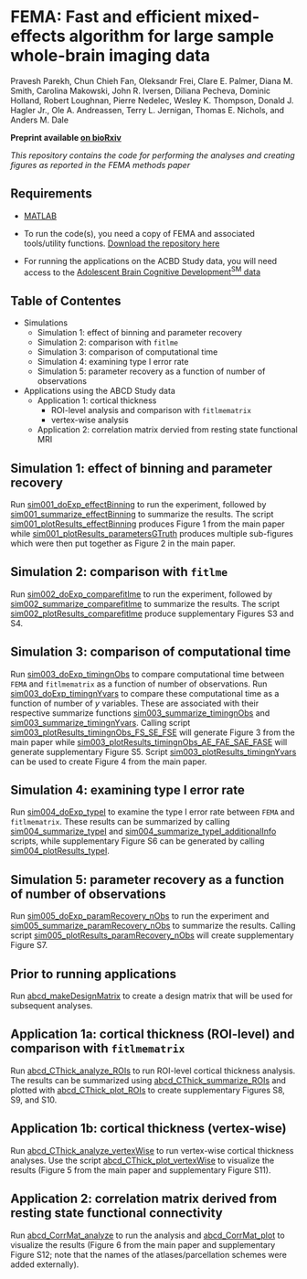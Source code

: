 # FEMA: Fast and efficient mixed-effects algorithm for large sample whole-brain imaging data 

Pravesh Parekh, Chun Chieh Fan, Oleksandr Frei, Clare E. Palmer, Diana M. Smith, Carolina Makowski, John R. Iversen, Diliana Pecheva, Dominic Holland, Robert Loughnan, Pierre Nedelec, Wesley K. Thompson, Donald J. Hagler Jr., Ole A. Andreassen, Terry L. Jernigan, Thomas E. Nichols, and Anders M. Dale 

**Preprint available [on bioRxiv](https://doi.org/10.1101/2021.10.27.466202)**

*This repository contains the code for performing the analyses and creating figures as reported in the FEMA methods paper*


## Requirements
* [MATLAB](http://mathworks.com)

* To run the code(s), you need a copy of FEMA and associated tools/utility functions. [Download the repository here](https://github.com/cmig-research-group/cmig_tools)

* For running the applications on the ACBD Study data, you will need access to the [Adolescent Brain Cognitive Development<sup>SM</sup> data](https://abcdstudy.org/)

## Table of Contentes
* Simulations
  - Simulation 1: effect of binning and parameter recovery
  - Simulation 2: comparison with `fitlme`
  - Simulation 3: comparison of computational time
  - Simulation 4: examining type I error rate
  - Simulation 5: parameter recovery as a function of number of observations
* Applications using the ABCD Study data
  - Application 1: cortical thickness
    - ROI-level analysis and comparison with `fitlmematrix`
    - vertex-wise analysis
  - Application 2: correlation matrix dervied from resting state functional MRI

## Simulation 1: effect of binning and parameter recovery
Run [sim001_doExp_effectBinning](/sim001_doExp_effectBinning.m) to run the experiment, followed by [sim001_summarize_effectBinning](/sim001_summarize_effectBinning.m) to summarize the results. The script [sim001_plotResults_effectBinning](/sim001_plotResults_effectBinning.m) produces Figure 1 from the main paper while [sim001_plotResults_parametersGTruth](/sim001_plotResults_parametersGTruth.m) produces multiple sub-figures which were then put together as Figure 2 in the main paper.

## Simulation 2: comparison with `fitlme`
Run [sim002_doExp_comparefitlme](/sim002_doExp_comparefitlme.m) to run the experiment, followed by [sim002_summarize_comparefitlme](/sim002_summarize_comparefitlme.m) to summarize the results. The script [sim002_plotResults_comparefitlme](/sim002_plotResults_comparefitlme.m) produce supplementary Figures S3 and S4.

## Simulation 3: comparison of computational time
Run [sim003_doExp_timingnObs](/sim003_doExp_timingnObs.m) to compare computational time between `FEMA` and `fitlmematrix` as a function of number of observations. Run [sim003_doExp_timingnYvars](/sim003_doExp_timingnYvars.m) to compare these computational time as a function of number of *y* variables. These are associated with their respective summarize functions [sim003_summarize_timingnObs](/sim003_summarize_timingnObs.m) and [sim003_summarize_timingnYvars](/sim003_summarize_timingnYvars.m). Calling script [sim003_plotResults_timingnObs_FS_SE_FSE](/sim003_plotResults_timingnObs_FS_SE_FSE.m) will generate Figure 3 from the main paper while [sim003_plotResults_timingnObs_AE_FAE_SAE_FASE](/sim003_plotResults_timingnObs_AE_FAE_SAE_FASE.m) will generate supplementary Figure S5. Script [sim003_plotResults_timingnYvars](/sim003_plotResults_timingnYvars.m) can be used to create Figure 4 from the main paper.

## Simulation 4: examining type I error rate
Run [sim004_doExp_typeI](/sim004_doExp_typeI.m) to examine the type I error rate between `FEMA` and `fitlmematrix`. These results can be summarized by calling [sim004_summarize_typeI](/sim004_summarize_typeI.m) and [sim004_summarize_typeI_additionalInfo](/sim004_summarize_typeI_additionalInfo.m) scripts, while supplementary Figure S6 can be generated by calling [sim004_plotResults_typeI](/sim004_plotResults_typeI.m).

## Simulation 5: parameter recovery as a function of number of observations
Run [sim005_doExp_paramRecovery_nObs](/sim005_doExp_paramRecovery_nObs.m) to run the experiment and [sim005_summarize_paramRecovery_nObs](/sim005_summarize_paramRecovery_nObs.m) to summarize the results. Calling script [sim005_plotResults_paramRecovery_nObs](/sim005_plotResults_paramRecovery_nObs.m) will create supplementary Figure S7.

## Prior to running applications
Run [abcd_makeDesignMatrix](/abcd_makeDesignMatrix.m) to create a design matrix that will be used for subsequent analyses.

## Application 1a: cortical thickness (ROI-level) and comparison with `fitlmematrix`
Run [abcd_CThick_analyze_ROIs](/abcd_CThick_analyze_ROIs.m) to run ROI-level cortical thickness analysis. The results can be summarized using [abcd_CThick_summarize_ROIs](/abcd_CThick_summarize_ROIs.m) and plotted with [abcd_CThick_plot_ROIs](/abcd_CThick_plot_ROIs.m) to create supplementary Figures S8, S9, and S10.

## Application 1b: cortical thickness (vertex-wise)
Run [abcd_CThick_analyze_vertexWise](/abcd_CThick_analyze_vertexWise.m) to run vertex-wise cortical thickness analyses. Use the script [abcd_CThick_plot_vertexWise](/abcd_CThick_plot_vertexWise.m) to visualize the results (Figure 5 from the main paper and supplementary Figure S11).

## Application 2: correlation matrix derived from resting state functional connectivity
Run [abcd_CorrMat_analyze](/abcd_CorrMat_analyze.m) to run the analysis and [abcd_CorrMat_plot](/abcd_CorrMat_plot.m) to visualize the results (Figure 6 from the main paper and supplementary Figure S12; note that the names of the atlases/parcellation schemes were added externally).
